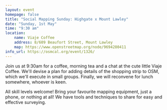 ```yaml
---
layout: event
homepage: false
title: "Social Mapping Sunday: Highgate x Mount Lawley"
date: "Sunday, 1st May"
time: "9:30 am"
location:
    name: Viaje Coffee
    address: 8/609 Beaufort Street, Mount Lawley
    map: https://www.openstreetmap.org/node/9694280411
info_url: https://osmcal.org/event/1326/
---
```

Join us at 9:30am for a coffee, morning tea and a chat at the cute little Viaje Coffee.
We'll devise a plan for adding details of the shopping strip to OSM, which we'll execute in small groups. Finally, we will reconvene for lunch somewhere, whoever is keen.

All skill levels welcome! Bring your favourite mapping equipment, just a phone, or nothing at all! We have tools and techniques to share for easy and effective surveying.
